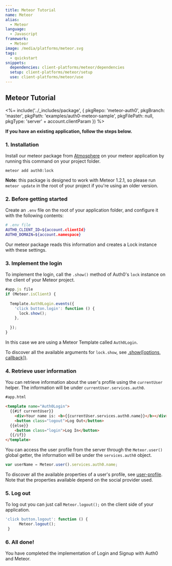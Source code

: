 ```yaml
---
title: Meteor Tutorial
name: Meteor
alias:
  - Meteor
language: 
  - Javascript
framework:
  - Meteor
image: /media/platforms/meteor.svg
tags:
  - quickstart
snippets:
  dependencies: client-platforms/meteor/dependencies
  setup: client-platforms/meteor/setup
  use: client-platforms/meteor/use
---
```


## Meteor Tutorial


<%= include('../_includes/package', {
  pkgRepo: 'meteor-auth0',
  pkgBranch: 'master',
  pkgPath: 'examples/auth0-meteor-sample',
  pkgFilePath: null,
  pkgType: 'server' + account.clientParam
}) %>

**If you have an existing application, follow the steps below.**

### 1. Installation

Install our meteor package from [Atmosphere](https://atmospherejs.com/) on your meteor application by running this command on your project folder.

```
meteor add auth0:lock
``` 

__Note:__  this package is designed to work with Meteor 1.2.1, so please run `meteor update` in the root of your project if you're using an older version.

### 2. Before getting started

Create an `.env` file on the root of your application folder, and configure it with the following contents:

````bash
# .env file
AUTH0_CLIENT_ID=${account.clientId}
AUTH0_DOMAIN=${account.namespace}
````

Our meteor package reads this information and creates a Lock instance with these settings.

### 3. Implement the login

To implement the login, call the `.show()` method of Auth0's `lock` instance on the client of your Meteor project.

```js
#app.js file
if (Meteor.isClient) {
	
  Template.Auth0Login.events({
    'click button.login': function () {
      lock.show();
    },
    
  });
}
```

In this case we are using a Meteor Template called `Auth0Login`.  

To discover all the available arguments for `lock.show`, see [.show\(\[options, callback\]\)](/libraries/lock#-show-options-callback-).

### 4. Retrieve user information

You can retrieve information about the user's profile using the `currentUser` helper. The information will be under `currentUser.services.auth0`.

```html
#app.html

<template name="Auth0Login">
  {{#if currentUser}}
    <div>Your name is: <b>{{currentUser.services.auth0.name}}</b></div>
    <button class="logout">Log Out</button>
  {{else}}
    <button class="login">Log In</button>
  {{/if}}
</template>

```

You can access the user profile from the server through the `Meteor.user()` global getter, the information will be under the `services.auth0` object.

```js
var userName = Meteor.user().services.auth0.name;
```

To discover all the available properties of a user's profile, see [user-profile](/user-profile). Note that the properties available depend on the social provider used.

### 5. Log out

To log out you can just call `Meteor.logout();` on the client side of your application. 

```js
'click button.logout': function () {
      Meteor.logout();
 }
```

### 6. All done!

You have completed the implementation of Login and Signup with Auth0 and Meteor.
